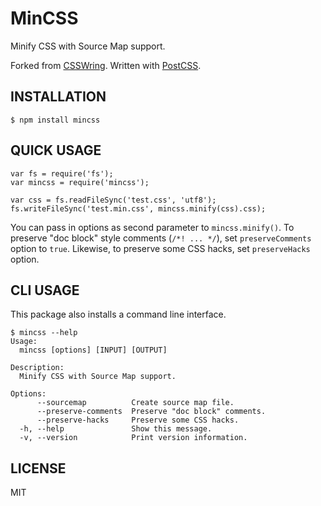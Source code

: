 MinCSS
======

Minify CSS with Source Map support.

Forked from [CSSWring][1].
Written with [PostCSS][2].


INSTALLATION
------------

    $ npm install mincss


QUICK USAGE
-----------

    var fs = require('fs');
    var mincss = require('mincss');
    
    var css = fs.readFileSync('test.css', 'utf8');
    fs.writeFileSync('test.min.css', mincss.minify(css).css);

You can pass in options as second parameter to `mincss.minify()`. To preserve
"doc block" style comments (`/*! ... */`), set `preserveComments` option to
`true`. Likewise, to preserve some CSS hacks, set `preserveHacks` option.


CLI USAGE
---------

This package also installs a command line interface.

    $ mincss --help
    Usage:
      mincss [options] [INPUT] [OUTPUT]

    Description:
      Minify CSS with Source Map support.

    Options:
          --sourcemap          Create source map file.
          --preserve-comments  Preserve "doc block" comments.
          --preserve-hacks     Preserve some CSS hacks.
      -h, --help               Show this message.
      -v, --version            Print version information.


LICENSE
-------

MIT


[1]: https://github.com/hail2u/node-csswring
[2]: https://github.com/ai/postcss
